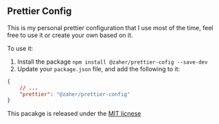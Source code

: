 ## Prettier Config

This is my personal prettier configuration that I use most of the time, feel free to use it or create your own based on it.

To use it:

1. Install the package `npm install @zaher/prettier-cofig --save-dev`
2. Update your `package.json` file, and add the following to it:

```json
{
    // ...
    "prettier": "@zaher/prettier-config"
}
```

This pacakge is released under the [MIT licnese](./LICENSE)
